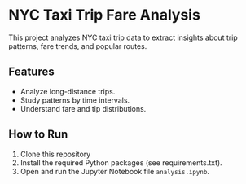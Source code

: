 # NYC Taxi Trip Fare Analysis

This project analyzes NYC taxi trip data to extract insights about trip patterns, fare trends, and popular routes.

## Features
- Analyze long-distance trips.
- Study patterns by time intervals.
- Understand fare and tip distributions.

## How to Run
1. Clone this repository
2. Install the required Python packages (see requirements.txt).
3. Open and run the Jupyter Notebook file `analysis.ipynb`.

